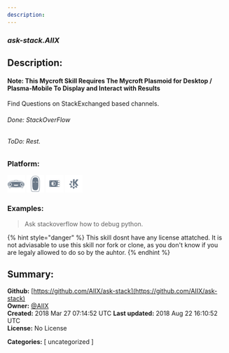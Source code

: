 ```yaml
---
description: 
---
```


### _ask-stack.AIIX_  
## Description:  
#### Note: This Mycroft Skill Requires The Mycroft Plasmoid for Desktop / Plasma-Mobile To Display and Interact with Results
Find Questions on StackExchanged based channels.
###### Done: StackOverFlow
###### ToDo: Rest.  
  
  
### Platform:  
 ![Mark I](../.gitbook/assets/mark-1-icon.png)  ![Mark II](../.gitbook/assets/mark-2-icon.png)  ![Picroft](../.gitbook/assets/picroft-icon.png)  ![plasmoid](../.gitbook/assets/kde.png)   
### Examples:  
> Ask stackoverflow how to debug python.  
  
{% hint style="danger" %}
This skill dosnt have any license attatched. It is not adviasable to use this skill nor fork or clone, as you don't know if you are legaly allowed to do so by the auhtor.
{% endhint %}
  
## Summary:  
**Github:** [https://github.com/AIIX/ask-stack](https://github.com/AIIX/ask-stack)  
**Owner:** [@AIIX](https://github.com/AIIX)  
**Created:** 2018 Mar 27 07:14:52 UTC  **Last updated:** 2018 Aug 22 16:10:52 UTC  
**License:** No License  
  
**Categories:** [ uncategorized ]   
